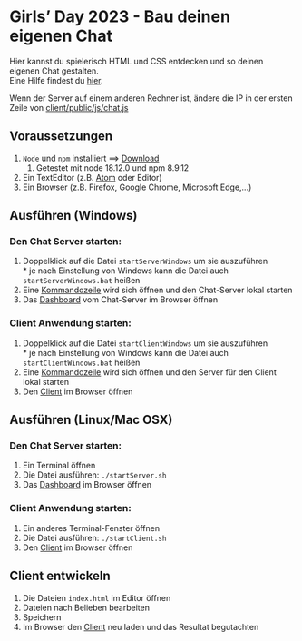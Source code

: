 # Girls’ Day 2023 - Bau deinen eigenen Chat

Hier kannst du spielerisch HTML und CSS entdecken und so deinen eigenen Chat gestalten.  
Eine Hilfe findest du [hier][cheatsheet].

Wenn der Server auf einem anderen Rechner ist, ändere die IP in der ersten Zeile von [client/public/js/chat.js][chat.js]

## Voraussetzungen
1. `Node` und `npm` installiert ==> [Download][nodejs]
   1. Getestet mit node 18.12.0 und npm 8.9.12
2. Ein TextEditor (z.B. [Atom][atom] oder Editor)
3. Ein Browser (z.B. Firefox, Google Chrome, Microsoft Edge,...)

## Ausführen (Windows)
### Den Chat Server starten:
  1. Doppelklick auf die Datei `startServerWindows` um sie auszuführen  
    * je nach Einstellung von Windows kann die Datei auch `startServerWindows.bat` heißen
  2. Eine [Kommandozeile][kommandozeile] wird sich öffnen und den Chat-Server lokal starten
  3. Das [Dashboard][dashboard] vom Chat-Server im Browser öffnen
### Client Anwendung starten:
  1. Doppelklick auf die Datei `startClientWindows` um sie auszuführen  
    * je nach Einstellung von Windows kann die Datei auch `startClientWindows.bat` heißen
  2. Eine [Kommandozeile][kommandozeile] wird sich öffnen und den Server für den Client lokal starten
  3. Den [Client][client] im Browser öffnen

## Ausführen (Linux/Mac OSX)
### Den Chat Server starten:  
  1. Ein Terminal öffnen  
  2. Die Datei ausführen: `./startServer.sh`  
  3. Das [Dashboard][dashboard] im Browser öffnen
### Client Anwendung starten:  
  1. Ein anderes Terminal-Fenster öffnen  
  2. Die Datei ausführen: `./startClient.sh`  
  3. Den [Client][client] im Browser öffnen


## Client entwickeln
  1. Die Dateien `index.html` im Editor öffnen
  2. Dateien nach Belieben bearbeiten
  3. Speichern
  4. Im Browser den [Client][client] neu laden und das Resultat begutachten

[cheatsheet]: girls_day_cheatsheet.pdf
[kommandozeile]: https://de.wikipedia.org/wiki/Kommandozeile
[nodejs]: https://nodejs.org/de/
[atom]: https://atom.io/
[client]: http://localhost:8080
[dashboard]: http://localhost:3000/dashboard
[chat.js]: client/public/js/chat.js